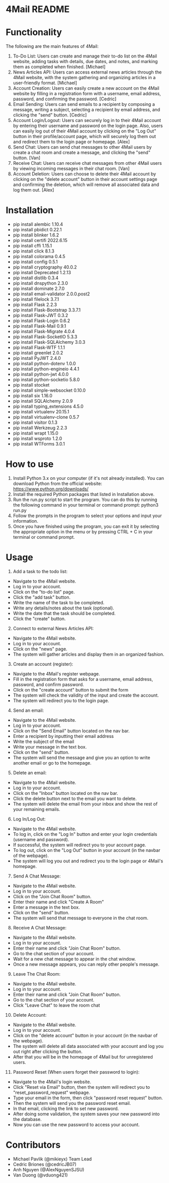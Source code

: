 # 4Mail README

# Functionality

The following are the main features of 4Mail:

1. To-Do List: Users can create and manage their to-do list on the 4Mail website, adding tasks with details, due dates, and notes, and marking them as completed when finished. [Michael]
2. News Articles API: Users can access external news articles through the 4Mail website, with the system gathering and organizing articles in a user-friendly format. [Michael]
3. Account Creation: Users can easily create a new account on the 4Mail website by filling in a registration form with a username, email address, password, and confirming the password. [Cedric]
4. Email Sending: Users can send emails to a recipient by composing a message, writing a subject, selecting a recipient by email address, and clicking the "send" button. [Cedric]
5. Account Login/Logout: Users can securely log in to their 4Mail account by entering their username and password on the login page. Also, users can easily log out of their 4Mail account by clicking on the "Log Out" button in their profile/account page, which will securely log them out and redirect them to the login page or homepage. [Alex]
6. Send Chat: Users can send chat messages to other 4Mail users by create a chat room and create a message, and clicking the "send" button. [Van]
7. Receive Chat: Users can receive chat messages from other 4Mail users by viewing incoming messages in their chat room. [Van]
8. Account Deletion: Users can choose to delete their 4Mail account by clicking on the "delete account" button in their account settings page and confirming the deletion, which will remove all associated data and log them out. [Alex]

# Installation

- pip install alembic           1.10.4
- pip install pbidict           0.22.1
- pip install blinker           1.6.2
- pip install certifi           2022.6.15
- pip install cffi              1.15.1
- pip install click             8.1.3
- pip install colorama          0.4.5
- pip install config            0.5.1
- pip install cryptography      40.0.2
- pip install Deprecated        1.2.13
- pip install distlib           0.3.4
- pip install dnspython         2.3.0
- pip install dominate          2.7.0
- pip install email-validator   2.0.0.post2
- pip install filelock          3.7.1
- pip install Flask             2.2.3
- pip install Flask-Bootstrap   3.3.7.1
- pip install Flask-JWT         0.3.2
- pip install Flask-Login       0.6.2
- pip install Flask-Mail        0.9.1
- pip install Flask-Migrate     4.0.4
- pip install Flask-SocketIO    5.3.3
- pip install Flask-SQLAlchemy  3.0.3
- pip install Flask-WTF         1.1.1
- pip install greenlet          2.0.2
- pip install PyJWT             2.4.0
- pip install python-dotenv     1.0.0
- pip install python-engineio   4.4.1
- pip install python-jwt        4.0.0
- pip install python-socketio   5.8.0
- pip install stocket           
- pip install simple-websocket  0.10.0
- pip install six               1.16.0
- pip install SQLAlchemy        2.0.9
- pip install typing_extensions 4.5.0
- pip install virtualenv        20.15.1
- pip install virtualenv-clone  0.5.7
- pip install visitor           0.1.3
- pip install Werkzeug          2.2.3
- pip install wrapt             1.15.0
- pip install wsproto           1.2.0
- pip install WTForms           3.0.1

# How to use

1. Install Python 3.x on your computer (if it's not already installed). You can download Python from the official website: https://www.python.org/downloads/
2. Install the required Python packages that listed in Installation above.
3. Run the run.py script to start the program. You can do this by running the following command in your terminal or command prompt: python3 run.py
4. Follow the prompts in the program to select your options and input your information.
5. Once you have finished using the program, you can exit it by selecting the appropriate option in the menu or by pressing CTRL + C in your terminal or command prompt.

# Usage

1. Add a task to the todo list:

- Navigate to the 4Mail website.
- Log in to your account.
- Click on the "to-do list" page.
- Click the "add task" button.
- Write the name of the task to be completed.
- Write any details/notes about the task (optional).
- Write the date that the task should be completed.
- Click the "create" button.

2. Connect to external News Articles API:

- Navigate to the 4Mail website.
- Log in to your account.
- Click on the "news" page.
- The system will gather articles and display them in an organized fashion.

3. Create an account (register):

- Navigate to the 4Mail's register webpage.
- Fill in the registration form that asks for a username, email address, password, and confirm password.
- Click on the "create account" button to submit the form
- The system will check the validity of the input and create the account.
- The system will redirect you to the login page.

4. Send an email:

- Navigate to the 4Mail website.
- Log in to your account.
- Click on the "Send Email" button located on the nav bar.
- Enter a recipient by inputting their email address
- Write the subject of the email
- Write your message in the text box.
- Click on the "send" button.
- The system will send the message and give you an option to write another email or go to the homepage.

5. Delete an email:

- Navigate to the 4Mail website.
- Log in to your account.
- Click on the "Inbox" button located on the nav bar.
- Click the delete button next to the email you want to delete.
- The system will delete the email from your inbox and show the rest of your remaining emails.

6. Log In/Log Out:

- Navigate to the 4Mail website.
- To log in, click on the "Log In" button and enter your login credentials (username and password).
- If successful, the system will redirect you to your account page.
- To log out, click on the "Log Out" button in your account (in the navbar of the webpage).
- The system will log you out and redirect you to the login page or 4Mail's homepage.

7. Send A Chat Message:

- Navigate to the 4Mail website.
- Log in to your account.
- Click on the "Join Chat Room" button.
- Enter their name and click "Create A Room"
- Enter a message in the text box.
- Click on the "send" button.
- The system will send that message to everyone in the chat room.

8. Receive A Chat Message:

- Navigate to the 4Mail website.
- Log in to your account.
- Enter their name and click "Join Chat Room" button.
- Go to the chat section of your account.
- Wait for a new chat message to appear in the chat window.
- Once a new message appears, you can reply other people's message.

9. Leave The Chat Room:

- Navigate to the 4Mail website.
- Log in to your account.
- Enter their name and click "Join Chat Room" button.
- Go to the chat section of your account.
- Click "Leave Chat" to leave the room chat

10. Delete Account:

- Navigate to the 4Mail website.
- Log in to your account.
- Click on the "delete account" button in your account (in the navbar of the webpage).
- The system will delete all data associated with your account and log you out right after clicking the button.
- After that you will be in the homepage of 4Mail but for unregistered users.

11. Password Reset (When users forget their password to login):

- Navigate to the 4Mail's login website.
- Click "Reset via Email" button, then the system will redirect you to "reset_password_request" webpage.
- Type your email in the form, then click "password reset request" button.
- Then the system will send you the password reset email.
- In that email, clicking the link to set new password.
- After doing some validation, the system saves your new password into the database.
- Now you can use the new password to access your account.

# Contributors

- Michael Pavlik (@mikieyx) Team Lead
- Cedric Briones (@cedricJB07)
- Anh Nguyen (@AlexNguyenSJSU)
- Van Duong (@vduong421)

